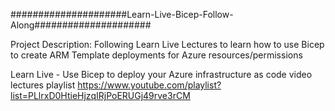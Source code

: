 #####################Learn-Live-Bicep-Follow-Along#####################

Project Description: Following Learn Live Lectures to learn how to use Bicep to create ARM Template deployments for Azure resources/permissions

Learn Live - Use Bicep to deploy your Azure infrastructure as code video lectures playlist
https://www.youtube.com/playlist?list=PLlrxD0HtieHjzqIRjPoERUGj49rve3rCM

